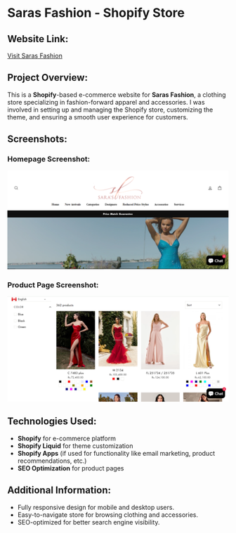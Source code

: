 # Saras Fashion - Shopify Store

## Website Link:
[Visit Saras Fashion](https://www.sarasfashion.ca/)

## Project Overview:
This is a **Shopify**-based e-commerce website for **Saras Fashion**, a clothing store specializing in fashion-forward apparel and accessories. I was involved in setting up and managing the Shopify store, customizing the theme, and ensuring a smooth user experience for customers.

## Screenshots:
### Homepage Screenshot:
![Homepage](sarasfashion%20homepage.PNG)

### Product Page Screenshot:
![Product Page](sarasfashion%20products%20page.PNG)

## Technologies Used:
- **Shopify** for e-commerce platform
- **Shopify Liquid** for theme customization
- **Shopify Apps** (if used for functionality like email marketing, product recommendations, etc.)
- **SEO Optimization** for product pages

## Additional Information:
- Fully responsive design for mobile and desktop users.
- Easy-to-navigate store for browsing clothing and accessories.
- SEO-optimized for better search engine visibility.

